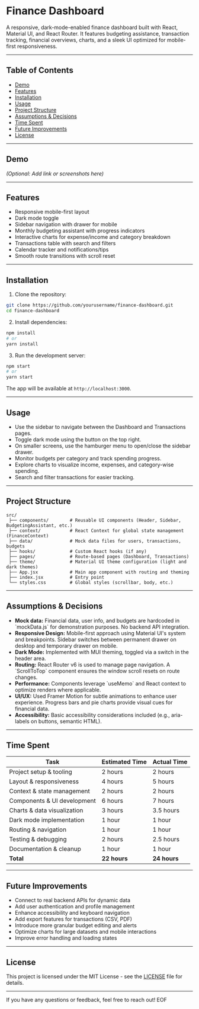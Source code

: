 
# Finance Dashboard

A responsive, dark-mode-enabled finance dashboard built with React, Material UI, and React Router. It features budgeting assistance, transaction tracking, financial overviews, charts, and a sleek UI optimized for mobile-first responsiveness.

---

## Table of Contents

- [Demo](#demo)  
- [Features](#features)  
- [Installation](#installation)  
- [Usage](#usage)  
- [Project Structure](#project-structure)  
- [Assumptions & Decisions](#assumptions--decisions)  
- [Time Spent](#time-spent)  
- [Future Improvements](#future-improvements)  
- [License](#license)  

---

## Demo

*(Optional: Add link or screenshots here)*

---

## Features

- Responsive mobile-first layout  
- Dark mode toggle  
- Sidebar navigation with drawer for mobile  
- Monthly budgeting assistant with progress indicators  
- Interactive charts for expense/income and category breakdown  
- Transactions table with search and filters  
- Calendar tracker and notifications/tips  
- Smooth route transitions with scroll reset  

---

## Installation

1. Clone the repository:

```bash
git clone https://github.com/yourusername/finance-dashboard.git
cd finance-dashboard
```

2. Install dependencies:

```bash
npm install
# or
yarn install
```
3. Run the development server:

```bash
npm start
# or
yarn start
```

The app will be available at `http://localhost:3000`.

---

## Usage

- Use the sidebar to navigate between the Dashboard and Transactions pages.  
- Toggle dark mode using the button on the top right.  
- On smaller screens, use the hamburger menu to open/close the sidebar drawer.  
- Monitor budgets per category and track spending progress.  
- Explore charts to visualize income, expenses, and category-wise spending.  
- Search and filter transactions for easier tracking.  

---

## Project Structure

```
src/
 ├── components/        # Reusable UI components (Header, Sidebar, BudgetingAssistant, etc.)
 ├── context/           # React Context for global state management (FinanceContext)
 ├── data/              # Mock data files for users, transactions, budgets
 ├── hooks/             # Custom React hooks (if any)
 ├── pages/             # Route-based pages (Dashboard, Transactions)
 ├── theme/             # Material UI theme configuration (light and dark themes)
 ├── App.jsx            # Main app component with routing and theming
 ├── index.jsx          # Entry point
 └── styles.css         # Global styles (scrollbar, body, etc.)
```

---

## Assumptions & Decisions

- **Mock data:** Financial data, user info, and budgets are hardcoded in \`mockData.js\` for demonstration purposes. No backend API integration.  
- **Responsive Design:** Mobile-first approach using Material UI's system and breakpoints. Sidebar switches between permanent drawer on desktop and temporary drawer on mobile.  
- **Dark Mode:** Implemented with MUI theming, toggled via a switch in the header area.  
- **Routing:** React Router v6 is used to manage page navigation. A \`ScrollToTop\` component ensures the window scroll resets on route changes.  
- **Performance:** Components leverage \`useMemo\` and React context to optimize renders where applicable.  
- **UI/UX:** Used Framer Motion for subtle animations to enhance user experience. Progress bars and pie charts provide visual cues for financial data.  
- **Accessibility:** Basic accessibility considerations included (e.g., aria-labels on buttons, semantic HTML).  

---

## Time Spent

| Task                         | Estimated Time | Actual Time  |
| ---------------------------- | -------------- | ------------|
| Project setup & tooling      | 2 hours       | 2 hours      |
| Layout & responsiveness      | 4 hours       | 5 hours      |
| Context & state management   | 2 hours       | 2 hours      |
| Components & UI development  | 6 hours       | 7 hours      |
| Charts & data visualization  | 3 hours       | 3.5 hours    |
| Dark mode implementation     | 1 hour        | 1 hour       |
| Routing & navigation         | 1 hour        | 1 hour       |
| Testing & debugging          | 2 hours       | 2.5 hours    |
| Documentation & cleanup      | 1 hour        | 1 hour       |
| **Total**                   | **22 hours**  | **24 hours** |

---

## Future Improvements

- Connect to real backend APIs for dynamic data  
- Add user authentication and profile management  
- Enhance accessibility and keyboard navigation  
- Add export features for transactions (CSV, PDF)  
- Introduce more granular budget editing and alerts  
- Optimize charts for large datasets and mobile interactions  
- Improve error handling and loading states  

---

## License

This project is licensed under the MIT License - see the [LICENSE](LICENSE) file for details.

---

If you have any questions or feedback, feel free to reach out!
EOF
